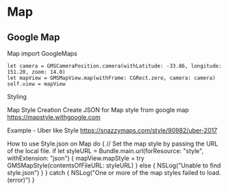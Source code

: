 # Map


Google Map
-----------------


Map
    import GoogleMaps
    
    let camera = GMSCameraPosition.camera(withLatitude: -33.86, longitude: 151.20, zoom: 14.0)
    let mapView = GMSMapView.map(withFrame: CGRect.zero, camera: camera)
    self.view = mapView

Styling

  Map Style Creation
    Create JSON for Map style from google map 
    https://mapstyle.withgoogle.com
    
  Example - Uber like Style
    https://snazzymaps.com/style/90982/uber-2017
  
  How to use Style.json on Map 
    do {
      // Set the map style by passing the URL of the local file.
      if let styleURL = Bundle.main.url(forResource: "style", withExtension: "json") {
        mapView.mapStyle = try GMSMapStyle(contentsOfFileURL: styleURL)
      } else {
        NSLog("Unable to find style.json")
      }
    } catch {
      NSLog("One or more of the map styles failed to load. \(error)")
    }
